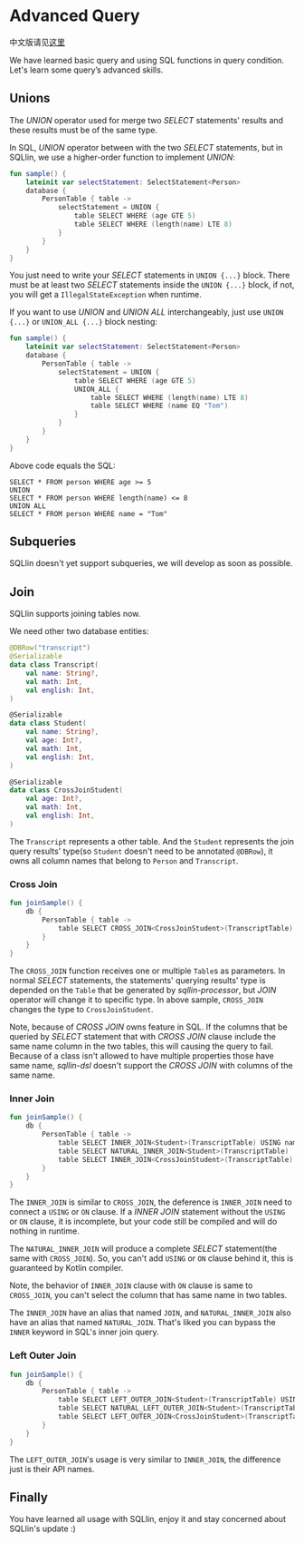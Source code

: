 # Advanced Query

中文版请见[这里](advanced-query-cn.md)

We have learned basic query and using SQL functions in query condition. Let's learn some query’s advanced skills.

## Unions

The _UNION_ operator used for merge two _SELECT_ statements' results and these results must be of the same type.

In SQL, _UNION_ operator between with the two _SELECT_ statements, but in SQLlin, we use a higher-order function to
implement _UNION_:

```kotlin
fun sample() {
    lateinit var selectStatement: SelectStatement<Person>
    database {
        PersonTable { table ->
            selectStatement = UNION {
                table SELECT WHERE (age GTE 5)
                table SELECT WHERE (length(name) LTE 8)
            }
        }
    }
}
```

You just need to write your _SELECT_ statements in `UNION {...}` block. There must be at least two _SELECT_ statements
inside the `UNION {...}` block, if not, you will get a `IllegalStateException` when runtime.

If you want to use _UNION_ and _UNION ALL_ interchangeably, just use `UNION {...}` or `UNION_ALL {...}` block nesting:

```kotlin
fun sample() {
    lateinit var selectStatement: SelectStatement<Person>
    database {
        PersonTable { table ->
            selectStatement = UNION {
                table SELECT WHERE (age GTE 5)
                UNION_ALL {
                    table SELECT WHERE (length(name) LTE 8)
                    table SELECT WHERE (name EQ "Tom")
                }
            }
        }
    }
}
```

Above code equals the SQL:

```roomsql
SELECT * FROM person WHERE age >= 5
UNION
SELECT * FROM person WHERE length(name) <= 8
UNION ALL
SELECT * FROM person WHERE name = "Tom"
```

## Subqueries

SQLlin doesn't yet support subqueries, we will develop as soon as possible.

## Join

SQLlin supports joining tables now.

We need other two database entities:

```kotlin
@DBRow("transcript")
@Serializable
data class Transcript(
    val name: String?,
    val math: Int,
    val english: Int,
)

@Serializable
data class Student(
    val name: String?,
    val age: Int?,
    val math: Int,
    val english: Int,
)

@Serializable
data class CrossJoinStudent(
    val age: Int?,
    val math: Int,
    val english: Int,
)
```

The `Transcript` represents a other table. And the `Student` represents the join query results' type(so `Student`
doesn't need to be annotated `@DBRow`), it owns all column names that belong to `Person` and `Transcript`.

### Cross Join

```kotlin
fun joinSample() {
    db {
        PersonTable { table ->
            table SELECT CROSS_JOIN<CrossJoinStudent>(TranscriptTable)
        }
    }
}
```

The `CROSS_JOIN` function receives one or multiple `Table`s as parameters. In normal _SELECT_ statements, the statements' querying results' type is
depended on the `Table` that be generated by _sqllin-processor_, but _JOIN_ operator will change it to specific type. In above sample, `CROSS_JOIN` changes
the type to `CrossJoinStudent`.

Note, because of _CROSS JOIN_ owns feature in SQL. If the columns that be queried by _SELECT_ statement that with _CROSS JOIN_ clause include the same
name column in the two tables, this will causing the query to fail. Because of a class isn't allowed to have multiple properties those have same name, _sqllin-dsl_
doesn't support the _CROSS JOIN_ with columns of the same name.

### Inner Join

```kotlin
fun joinSample() {
    db {
        PersonTable { table ->
            table SELECT INNER_JOIN<Student>(TranscriptTable) USING name
            table SELECT NATURAL_INNER_JOIN<Student>(TranscriptTable)
            table SELECT INNER_JOIN<CrossJoinStudent>(TranscriptTable) ON (name EQ TranscriptTable.name)
        }
    }
}
```

The `INNER_JOIN` is similar to `CROSS_JOIN`, the deference is `INNER_JOIN` need to connect a `USING` or `ON` clause. If a _INNER JOIN_ statement
without the `USING` or `ON` clause, it is incomplete, but your code still be compiled and will do nothing in runtime.

The `NATURAL_INNER_JOIN` will produce a complete _SELECT_ statement(the same with `CROSS_JOIN`). So, you can't add `USING` or `ON` clause behind it, this is
guaranteed by Kotlin compiler.

Note, the behavior of `INNER_JOIN` clause with `ON` clause is same to `CROSS_JOIN`, you can't select the column that has same name in two tables.

The `INNER_JOIN` have an alias that named `JOIN`, and `NATURAL_INNER_JOIN` also have an alias that named `NATURAL_JOIN`. That's liked you can
bypass the `INNER` keyword in SQL's inner join query.


### Left Outer Join

```kotlin
fun joinSample() {
    db {
        PersonTable { table ->
            table SELECT LEFT_OUTER_JOIN<Student>(TranscriptTable) USING name
            table SELECT NATURAL_LEFT_OUTER_JOIN<Student>(TranscriptTable)
            table SELECT LEFT_OUTER_JOIN<CrossJoinStudent>(TranscriptTable) ON (name EQ TranscriptTable.name)
        }
    }
}
```

The `LEFT_OUTER_JOIN`'s usage is very similar to `INNER_JOIN`, the difference just is their API names.

## Finally

You have learned all usage with SQLlin, enjoy it and stay concerned about SQLlin's update :)